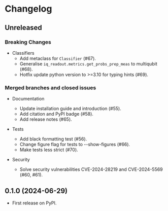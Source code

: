 # Changelog

## Unreleased

### Breaking Changes

- Classifiers
    - Add metaclass for `Classifier` (#67).
    - Generalise `iq_readout.metrics.get_probs_prep_meas` to multiqubit (#68).
    - Hotfix update python version to >=3.10 for typing hints (#69).

### Merged branches and closed issues

- Documentation
    - Update installation guide and introduction (#55).
    - Add citation and PyPI badge (#58).
    - Add release notes (#65).

- Tests
    - Add black formatting test (#56).
    - Change figure flag for tests to --show-figures (#66).
    - Make tests less strict (#70).

- Security
    - Solve security vulnerabilities CVE-2024-28219 and CVE-2024-5569 (#60, #61).
    

## 0.1.0 (2024-06-29)

- First release on PyPI.


